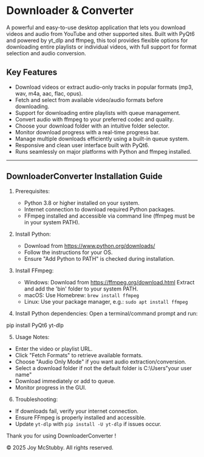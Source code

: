#  Downloader & Converter

A powerful and easy-to-use desktop application that lets you download videos and audio from YouTube and other supported sites. Built with PyQt6 and powered by yt_dlp and ffmpeg, this tool provides flexible options for downloading entire playlists or individual videos, with full support for format selection and audio conversion.

## Key Features

- Download videos or extract audio-only tracks in popular formats (mp3, wav, m4a, aac, flac, opus).
- Fetch and select from available video/audio formats before downloading.
- Support for downloading entire playlists with queue management.
- Convert audio with ffmpeg to your preferred codec and quality.
- Choose your download folder with an intuitive folder selector.
- Monitor download progress with a real-time progress bar.
- Manage multiple downloads efficiently using a built-in queue system.
- Responsive and clean user interface built with PyQt6.
- Runs seamlessly on major platforms with Python and ffmpeg installed.

---
DownloaderConverter Installation Guide
--------------------------------------------------

1. Prerequisites:
   - Python 3.8 or higher installed on your system.
   - Internet connection to download required Python packages.
   - FFmpeg installed and accessible via command line (ffmpeg must be in your system PATH).

2. Install Python:
   - Download from https://www.python.org/downloads/
   - Follow the instructions for your OS.
   - Ensure "Add Python to PATH" is checked during installation.

3. Install FFmpeg:
   - Windows:
     Download from https://ffmpeg.org/download.html
     Extract and add the 'bin' folder to your system PATH.
   - macOS:
     Use Homebrew: `brew install ffmpeg`
   - Linux:
     Use your package manager, e.g.:
     `sudo apt install ffmpeg`

4. Install Python dependencies:
   Open a terminal/command prompt and run:

pip install PyQt6 yt-dlp

5. Usage Notes:
- Enter the video or playlist URL.
- Click "Fetch Formats" to retrieve available formats.
- Choose "Audio Only Mode" if you want audio extraction/conversion.
- Select a download folder if not the default folder is C:\Users\"your user name"
- Download immediately or add to queue.
- Monitor progress in the GUI.

6. Troubleshooting:
- If downloads fail, verify your internet connection.
- Ensure FFmpeg is properly installed and accessible.
- Update `yt-dlp` with `pip install -U yt-dlp` if issues occur.

Thank you for using DownloaderConverter !

© 2025 Joy McStubby. All rights reserved.

